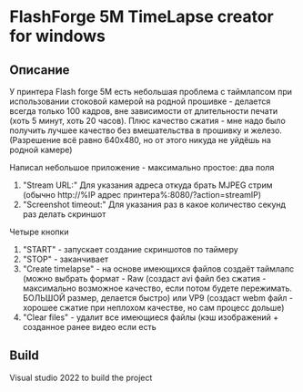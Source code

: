 # FlashForge 5M TimeLapse creator for windows

## Описание 
У принтера Flash forge 5M есть небольшая проблема с таймлапсом при использовании стоковой камерой на родной прошивке - 
делается всегда только 100 кадров, вне зависимости от длительности печати (хоть 5 минут, хоть 20 часов). Плюс качество сжатия - мне надо было получить лучшее качество без вмешательства в прошивку и железо. 
(Разрешение всё равно 640х480, но от этого никуда не уйдёшь на родной камере)

Написал небольшое приложение - максимально простое:
два поля
1) "Stream URL:" Для указания адреса откуда брать MJPEG стрим (обычно http://%IP адрес принтера%:8080/?action=streamIP)
2) "Screenshot timeout:" Для указания раз в какое количество секунд раз делать скриншот

Четыре кнопки 
1) "START" - запускает создание скриншотов по таймеру
2) "STOP" - заканчивает
3) "Create timelapse" - на основе имеющихся файлов создаёт таймлапс (можно выбрать формат - Raw (создаст avi файл без сжатия - максимально возможное качество, если потом будете пережимать. БОЛЬШОЙ размер, делается быстро) или VP9 (создаст webm файл - хорошее сжатие при неплохом качестве, но сам процесс дольше)
4) "Clear files" - удалит все имеющиеся файлы (кэш изображений + созданное ранее видео если есть

## Build

Visual studio 2022 to build the project
